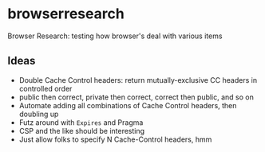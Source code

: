 # browserresearch
Browser Research: testing how browser's deal with various items

## Ideas

- Double Cache Control headers: return mutually-exclusive CC headers in controlled order
- public then correct, private then correct, correct then public, and so on
- Automate adding all combinations of Cache Control headers, then doubling up
- Futz around with `Expires` and Pragma
- CSP and the like should be interesting
- Just allow folks to specify N Cache-Control headers, hmm

